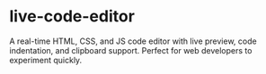 # live-code-editor
A real-time HTML, CSS, and JS code editor with live preview, code indentation, and clipboard support. Perfect for web developers to experiment quickly.

